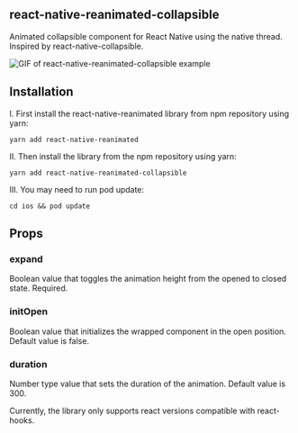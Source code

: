 ## react-native-reanimated-collapsible

Animated collapsible component for React Native using the native thread. Inspired by react-native-collapsible.

![GIF of react-native-reanimated-collapsible example](https://media.giphy.com/media/dZjmjRWdyVbOrJQLHj/giphy.gif)

## Installation

I. First install the react-native-reanimated library from npm repository using yarn:

```
yarn add react-native-reanimated
```

II. Then install the library from the npm repository using yarn:

```
yarn add react-native-reanimated-collapsible
```

III. You may need to run pod update:

```
cd ios && pod update
```

## Props
### expand
Boolean value that toggles the animation height from the opened to closed state. Required.

### initOpen
Boolean value that initializes the wrapped component in the open position. Default value is false.

### duration
Number type value that sets the duration of the animation. Default value is 300.


Currently, the library only supports react versions compatible with react-hooks.